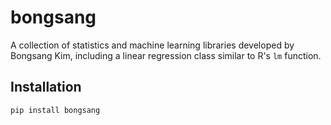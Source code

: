 # bongsang

A collection of statistics and machine learning libraries developed by Bongsang Kim, including a linear regression class similar to R's `lm` function.

## Installation

```bash
pip install bongsang
